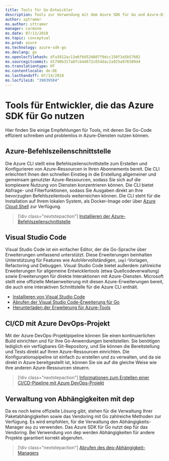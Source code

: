 ```yaml
---
title: Tools für Go-Entwickler
description: Tools zur Verwendung mit dem Azure SDK für Go und Azure-Diensten
author: sptramer
ms.author: sttramer
manager: carmonm
ms.date: 07/13/2018
ms.topic: conceptual
ms.prod: azure
ms.technology: azure-sdk-go
ms.devlang: go
ms.openlocfilehash: dfa3912ac13e6f6d52d607f9dcc150f3a5b57602
ms.sourcegitcommit: d1790b317a8fcb4d672c654dac2a925a976589d4
ms.translationtype: HT
ms.contentlocale: de-DE
ms.lasthandoff: 07/14/2018
ms.locfileid: "39039504"
---
```

# <a name="tools-for-developers-using-the-azure-sdk-for-go"></a>Tools für Entwickler, die das Azure SDK für Go nutzen

Hier finden Sie einige Empfehlungen für Tools, mit denen Sie Go-Code effizient schreiben und problemlos in Azure-Diensten nutzen können.

## <a name="azure-cli"></a>Azure-Befehlszeilenschnittstelle

Die Azure CLI stellt eine Befehlszeilenschnittstelle zum Erstellen und Konfigurieren von Azure-Ressourcen in Ihren Abonnements bereit. Die CLI erleichtert Ihnen den schnellen Einstieg in die Erstellung allgemeiner und gemeinsam genutzter Azure-Ressourcen, sodass Sie sich auf die komplexere Nutzung von Diensten konzentrieren können. Die CLI bietet Abfrage- und Filterfunktionen, sodass Sie Ausgaben direkt an Ihre bevorzugten Befehlszeilentools weiterreichen können. Die CLI steht für die Installation auf Ihrem lokalen System, als Docker-Image oder über [Azure Cloud Shell](https://docs.microsoft.com/azure/cloud-shell/overview) zur Verfügung.

> [!div class="nextstepaction"]
> [Installieren der Azure-Befehlszeilenschnittstelle](/cli/azure/install-azure-cli)

## <a name="visual-studio-code"></a>Visual Studio Code

Visual Studio Code ist ein einfacher Editor, der die Go-Sprache über Erweiterungen umfassend unterstützt. Diese Erweiterungen beinhalten Unterstützung für Features wie AutoVervollständigen, `impl`-Vorlagen, Refactoring und Debuggen. Visual Studio Code bietet außerdem zahlreiche Erweiterungen für allgemeine Entwicklertools (etwa Quellcodeverwaltung) sowie Erweiterungen für direkte Interaktionen mit Azure-Diensten. Microsoft stellt eine offizielle Metaerweiterung mit diesen Azure-Erweiterungen bereit, die auch eine interaktiven Schnittstelle für die Azure CLI enthält.

* [Installieren von Visual Studio Code](https://code.visualstudio.com/Download)
* [Abrufen der Visual Studio Code-Erweiterung für Go](https://code.visualstudio.com/docs/languages/go)
* [Herunterladen der Erweiterung für Azure-Tools](https://marketplace.visualstudio.com/items?itemName=ms-vscode.vscode-azureextensionpack)

## <a name="cicd-with-azure-devops-project"></a>CI/CD mit Azure DevOps-Projekt

Mit der Azure DevOps-Projektpipeline können Sie einen kontinuierlichen Build einrichten und für Ihre Go-Anwendungen bereitstellen. Sie benötigen lediglich ein verfügbares Git-Repository, und Sie können die Bereitstellung und Tests direkt auf Ihren Azure-Ressourcen einrichten. Die Konfigurationspipeline ist einfach zu erstellen und zu verwalten, und da sie direkt in Azure bereitgestellt ist, können Sie sie auf die gleiche Weise wie Ihre anderen Azure-Ressourcen steuern.

> [!div class="nextstepaction"]
> [Informationen zum Erstellen einer CI/CD-Pipeline mit Azure DevOps-Projekt](/devops-project/azure-devops-project-go)

## <a name="dependency-management-with-dep"></a>Verwaltung von Abhängigkeiten mit dep

Da es noch keine offizielle Lösung gibt, stehen für die Verwaltung Ihrer Paketabhängigkeiten sowie das Vendoring mit Go zahlreiche Methoden zur Verfügung. Es wird empfohlen, für die Verwaltung den Abhängigkeits-Manager `dep` zu verwenden. Das Azure SDK für Go nutzt dep für das Vendoring. Bei Verwendung von dep werden Abhängigkeiten für andere Projekte garantiert korrekt abgerufen.

> [!div class="nextstepaction"]
> [Abrufen des dep-Abhängigkeit-Managers](https://github.com/golang/dep)
